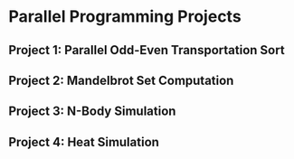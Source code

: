 # Parallel Programming Projects

## Project 1: Parallel Odd-Even Transportation Sort

## Project 2: Mandelbrot Set Computation

## Project 3: N-Body Simulation

## Project 4: Heat Simulation
